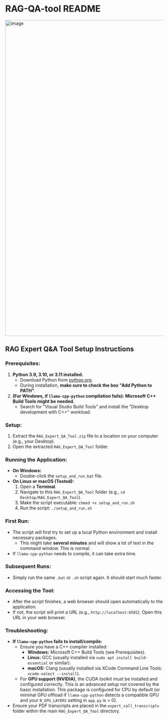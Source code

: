 # RAG-QA-tool README

<img width="1885" height="1004" alt="image" src="https://github.com/user-attachments/assets/4cb8f502-70a4-452a-b802-f078806a032f" />


## RAG Expert Q&A Tool Setup Instructions

### Prerequisites:
1.  **Python 3.9, 3.10, or 3.11 installed.**
    *   Download Python from [python.org](https://www.python.org/).
    *   During installation, **make sure to check the box "Add Python to PATH"**.
2.  **(For Windows, if `llama-cpp-python` compilation fails): Microsoft C++ Build Tools might be needed.**
    *   Search for "Visual Studio Build Tools" and install the "Desktop development with C++" workload.

### Setup:
1.  Extract the `RAG_Expert_QA_Tool.zip` file to a location on your computer (e.g., your Desktop).
2.  Open the extracted `RAG_Expert_QA_Tool` folder.

### Running the Application:
*   **On Windows:**
    *   Double-click the `setup_and_run.bat` file.
*   **On Linux or macOS (Tested):**
    1.  Open a **Terminal**.
    2.  Navigate to this `RAG_Expert_QA_Tool` folder (e.g., `cd Desktop/RAG_Expert_QA_Tool`).
    3.  Make the script executable: `chmod +x setup_and_run.sh`
    4.  Run the script: `./setup_and_run.sh`

### First Run:
*   The script will first try to set up a local Python environment and install necessary packages.
    *   This might take **several minutes** and will show a lot of text in the command window. This is normal.
*   If `llama-cpp-python` needs to compile, it can take extra time.

### Subsequent Runs:
*   Simply run the same `.bat` or `.sh` script again. It should start much faster.

### Accessing the Tool:
*   After the script finishes, a web browser should open automatically to the application.
*   If not, the script will print a URL (e.g., `http://localhost:8501`). Open this URL in your web browser.

### Troubleshooting:
*   **If `llama-cpp-python` fails to install/compile:**
    *   Ensure you have a C++ compiler installed:
        *   **Windows:** Microsoft C++ Build Tools (see Prerequisites).
        *   **Linux:** GCC (usually installed via `sudo apt install build-essential` or similar).
        *   **macOS:** Clang (usually installed via XCode Command Line Tools: `xcode-select --install`).
    *   For **GPU support (NVIDIA)**, the CUDA toolkit must be installed and configured correctly. This is an advanced setup not covered by the basic installation. This package is configured for CPU by default (or minimal GPU offload if `llama-cpp-python` detects a compatible GPU and your `N_GPU_LAYERS` setting in `app.py` is > 0).
*   Ensure your PDF transcripts are placed in the `expert_call_transcripts` folder within the main `RAG_Expert_QA_Tool` directory.

